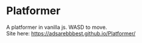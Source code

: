 # Platformer
A platformer in vanilla js. WASD to move.
<br>
Site here: https://adsarebbbest.github.io/Platformer/
